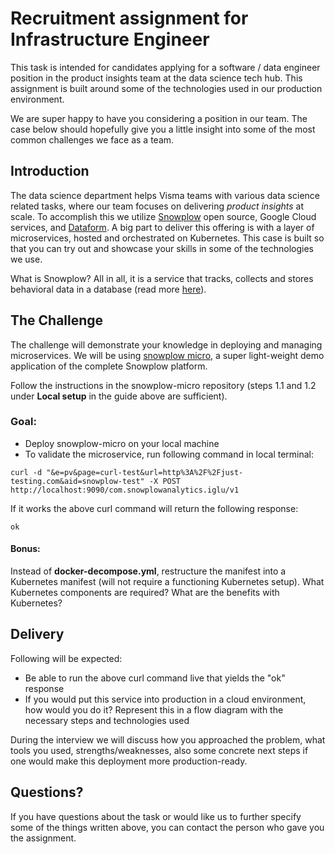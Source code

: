 # Recruitment assignment for Infrastructure Engineer
This task is intended for candidates applying for a software / data engineer position in the product insights team at the data science tech hub. This assignment is built around some of the technologies used in our production environment.

We are super happy to have you considering a position in our team. The case below should hopefully give you a little insight into some of the most common challenges we face as a team.

## Introduction
The data science department helps Visma teams with various data science related tasks, where our team focuses on delivering *product insights* at scale. To accomplish this we utilize [Snowplow](https://github.com/snowplow) open source, Google Cloud services, and [Dataform](https://dataform.co/). A big part to deliver this offering is with a layer of microservices, hosted and orchestrated on Kubernetes. This case is built so that you can try out and showcase your skills in some of the technologies we use.

What is Snowplow? All in all, it is a service that tracks, collects and stores behavioral data in a database (read more [here](https://snowplowanalytics.com/)).

## The Challenge
The challenge will demonstrate your knowledge in deploying and managing microservices. We will be using [snowplow micro](https://github.com/snowplow-incubator/snowplow-micro-examples#1-local-setup), a super light-weight demo application of the complete Snowplow platform.

Follow the instructions in the snowplow-micro repository (steps 1.1 and 1.2 under **Local setup** in the guide above are sufficient).

### Goal:
- Deploy snowplow-micro on your local machine
- To validate the microservice, run following command in local terminal:
```
curl -d "&e=pv&page=curl-test&url=http%3A%2F%2Fjust-testing.com&aid=snowplow-test" -X POST http://localhost:9090/com.snowplowanalytics.iglu/v1
```

If it works the above curl command will return the following response:
```
ok
```

#### Bonus:
Instead of **docker-decompose.yml**, restructure the manifest into a Kubernetes manifest (will not require a functioning Kubernetes setup). What Kubernetes components are required? What are the benefits with Kubernetes?

## Delivery
Following will be expected:
- Be able to run the above curl command live that yields the "ok" response
- If you would put this service into production in a cloud environment, how would you do it? Represent this in a flow diagram with the necessary steps and technologies used

During the interview we will discuss how you approached the problem, what tools you used, strengths/weaknesses, also some concrete next steps if one would make this deployment more production-ready.

## Questions?
If you have questions about the task or would like us to further specify some of the things written above, you can contact the person who gave you the assignment.
